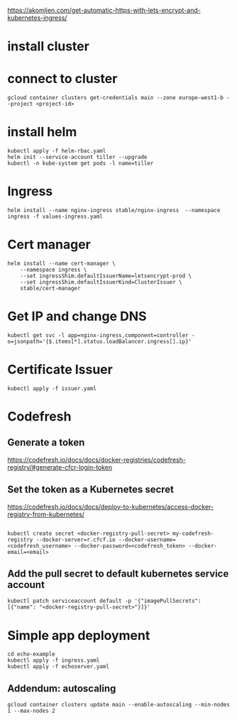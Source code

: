 https://akomljen.com/get-automatic-https-with-lets-encrypt-and-kubernetes-ingress/

# install cluster

# connect to cluster
```
gcloud container clusters get-credentials main --zone europe-west1-b --project <project-id>
```

# install helm
```
kubectl apply -f helm-rbac.yaml
helm init --service-account tiller --upgrade
kubectl -n kube-system get pods -l name=tiller
```

# Ingress
```
helm install --name nginx-ingress stable/nginx-ingress  --namespace ingress -f values-ingress.yaml
```

# Cert manager
```
helm install --name cert-manager \
    --namespace ingress \
    --set ingressShim.defaultIssuerName=letsencrypt-prod \
    --set ingressShim.defaultIssuerKind=ClusterIssuer \
    stable/cert-manager
```

# Get IP and change DNS
```
kubectl get svc -l app=nginx-ingress,component=controller -o=jsonpath='{$.items[*].status.loadBalancer.ingress[].ip}'
```

# Certificate Issuer
```
kubectl apply -f issuer.yaml
```

# Codefresh
## Generate a token
https://codefresh.io/docs/docs/docker-registries/codefresh-registry/#generate-cfcr-login-token
## Set the token as a Kubernetes secret
https://codefresh.io/docs/docs/deploy-to-kubernetes/access-docker-registry-from-kubernetes/
```

kubectl create secret <docker-registry-pull-secret> my-codefresh-registry --docker-server=r.cfcf.io --docker-username=<codefresh_username> --docker-password=<codefresh_token> --docker-email=<email>
```
## Add the pull secret to default kubernetes service account
```
kubectl patch serviceaccount default -p '{"imagePullSecrets": [{"name": "<docker-registry-pull-secret>"}]}'
```

# Simple app deployment
```
cd echo-example
kubectl apply -f ingress.yaml
kubectl apply -f echoserver.yaml
```

## Addendum: autoscaling
```
gcloud container clusters update main --enable-autoscaling --min-nodes 1 --max-nodes 2
```
